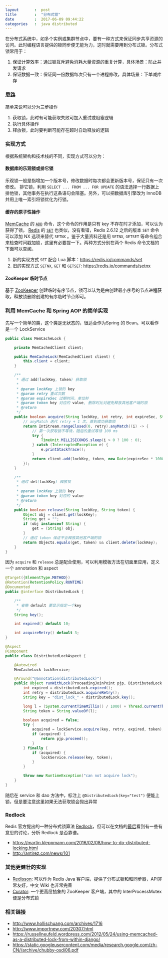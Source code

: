 ```yaml
---
layout       :  post
title        :  "分布式锁"
date         :  2017-06-09 09:44:22
categories   :  java distributed
---
```


在分布式系统中，如多个实例或集群节点中，要有一种方式来保证同步共享资源的访问。此时编程语言提供的锁同步便无能为力，这时就需要用到分布式锁。分布式锁常用于：

1. 保证计算效率：通过锁互斥避免消耗大量资源的重复计算，具体场景：防止并发请求
2. 保证数据一致：保证同一份数据每次只有一个进程修改，具体场景：下单减库存

### 思路

简单来说可以分为三步操作

1. 获取锁，此时有可能获取失败可加入重试或阻塞逻辑
2. 执行具体操作
3. 释放锁，此时要判断可能存在超时自动释放的逻辑

### 实现方式

根据系统架构和技术栈的不同，实现方式可以分为：

#### 数据库的乐观锁或排它锁

乐观锁一般是指增加一个版本号，修改数据时每次都会更新版本号，保证只有一次修改。
排它锁，利用 `SELECT ... FROM ... FOR UPDATE` 的语法选择一行数据上排他锁，其他事务在执行这条语句会阻塞。另外，可以把数据库引擎改为 InnoDB 并用上唯一索引将锁优化为行锁。

#### 缓存的原子性操作

[MemCache][Memcached] 的 [`ADD`](https://github.com/memcached/memcached/wiki/Commands#add) 命令，这个命令的作用是只有 key 不存在时才添加，可以认为获得了锁。
[Redis][Redis] 的 [`SET`](https://redis.io/commands/set) 也类似，没有看错，Redis 2.6.12 之后的版本 `SET` 命令可以添加 NX 选项来替代 `SETNX` 。鉴于大量资料还是用 `SETNX`, `GETSET` 等命令组合来检查时间戳加锁，这里有必要提一下。两种方式分别在两个 Redis 命令文档的下面可以查阅。 

1. 新的实现方式 `SET` 配合 Lua 脚本：https://redis.io/commands/set
2. 旧的实现方式 `SETNX`, `GET` 和 `GETSET`: https://redis.io/commands/setnx 


#### ZooKeeper 临时节点

基于 [ZooKeeper][ZooKeeper] 创建临时有序节点，锁可以认为是由创建最小序号的节点进程获取，释放锁删除创建的有序临时节点即可。

### 利用 MemCache 和 Spring AOP 的简单实现

先写一个简单的类，这个类是无状态的，很适合作为Spring 的 Bean。可以看作是一个 LockService

```java
public class MemCacheLock {

	private MemCachedClient client;

	public MemCacheLock(MemCachedClient client) {
		this.client = client;
	}

	/**
	 * 通过 add(lockKey, token) 获取锁
	 *
	 * @param lockKey 上锁的 key
	 * @param retry 重试次数
	 * @param expireSec 过期时间，单位秒
	 * @param token key 对应的 value, 删除时比对避免释放其他客户端的锁
	 * @return
	 */
	public boolean acquire(String lockKey, int retry, int expireSec, String token) {
		// anyMatch 迭代 retry + 1 次，直到成功获取锁
		return IntStream.rangeClosed(0, retry).anyMatch((i) -> {
			// 第一次获取锁不等待，随后的重试等待 100 ms
			try {
				TimeUnit.MILLISECONDS.sleep(i > 0 ? 100 : 0);
			} catch (InterruptedException e) {
				e.printStackTrace();
			}
			return client.add(lockKey, token, new Date(expireSec * 1000));
		});
	}

	/**
	 * 通过 del(lockKey) 释放锁
	 *
	 * @param lockKey 上锁的 key
	 * @param token key 对应的 value
	 * @return
	 */
	public boolean release(String lockKey, String token) {
		Object obj = client.get(lockKey);
		String get = "";
		if (obj instanceof String) {
			get = (String) obj;
		}
		// 通过 token 保证不会释放其他客户端的锁
		return Objects.equals(get, token) && client.delete(lockKey);
	}
}
```

因为 `acquire` 和 `release` 总是配合使用，可以利用模板方法在切面里应用，定义一个 annotation 和 aspect

```java
@Target({ElementType.METHOD})
@Retention(RetentionPolicy.RUNTIME)
@Documented
public @interface DistributedLock {

	/**
	 * 省略 default 要显示指定一个key
	 */
	String key();

	int expired() default 10;

	int acquireRetry() default 3;
}

@Aspect
@Component
public class DistributedLockAspect {

	@Autowired
	MemCacheLock lockService;

	@Around("@annotation(distributedLock)")
	public Object runWithLock(ProceedingJoinPoint pjp, DistributedLock distributedLock) throws Throwable {
		int expired = distributedLock.expired();
		int retry = distributedLock.acquireRetry();
		String key = "dist_lock_" + distributedLock.key();

		long l = (System.currentTimeMillis() / 1000) + Thread.currentThread().hashCode();
		String token = String.valueOf(l);

		boolean acquired = false;
		try {
			acquired = lockService.acquire(key, retry, expired, token);
			if (acquired) {
				return pjp.proceed();
			}
		} finally {
			if (acquired) {
				lockService.release(key, token);
			}
		}

		throw new RuntimeException("can not acquire lock");
	}
}
```

随后在 service 和 dao 方法中，标注上 `@DistributedLock(key="test")` 便能上锁，但是要注意这里如果无法获取锁会抛出异常

### Redlock

Redis 官方提出的一种分布式锁算法 [Redlock](https://github.com/antirez/redis-doc/blob/master/topics/distlock.md)，但可以在文档的[最后](https://github.com/antirez/redis-doc/blob/master/topics/distlock.md#analysis-of-redlock)看到有一些有意思的讨论，分析 Redlock 是否靠谱。

* https://martin.kleppmann.com/2016/02/08/how-to-do-distributed-locking.html
* http://antirez.com/news/101

### 其他更健壮的实现

* [Redisson][]: 可以作为 Redis Java 客户端，提供了分布式锁和和同步器，API非常友好，中文 Wiki 也非常完善
* [Curator][]: 一个更高层抽象的 ZooKeeper 客户端，其中的 InterProcessMutex 便是分布式锁

### 相关链接

* http://www.hollischuang.com/archives/1716
* http://www.importnew.com/20307.html
* https://russellneufeld.wordpress.com/2012/05/24/using-memcached-as-a-distributed-lock-from-within-django/
* https://static.googleusercontent.com/media/research.google.com/zh-CN//archive/chubby-osdi06.pdf

[Redisson]: https://redisson.org/
[Curator]: https://curator.apache.org/
[ZooKeeper]: https://github.com/apache/zookeeper
[Redis]: https://github.com/antirez/redis
[Memcached]: https://github.com/memcached/memcached
